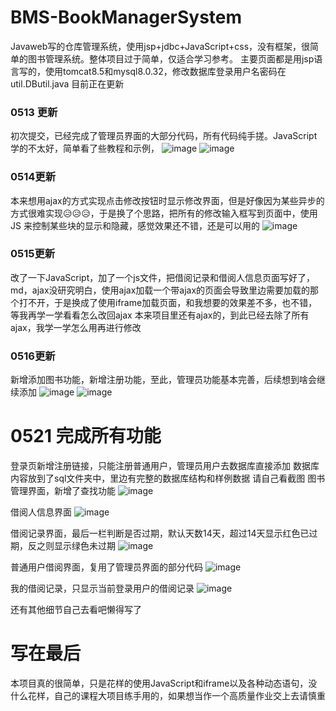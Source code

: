 # BMS-BookManagerSystem
Javaweb写的仓库管理系统，使用jsp+jdbc+JavaScript+css，没有框架，很简单的图书管理系统。整体项目过于简单，仅适合学习参考。
主要页面都是用jsp语言写的，使用tomcat8.5和mysql8.0.32，修改数据库登录用户名密码在util.DButil.java
目前正在更新
### 0513 更新
初次提交，已经完成了管理员界面的大部分代码，所有代码纯手搓。JavaScript学的不太好，简单看了些教程和示例，
![image](https://github.com/Hanbq01/BMS/assets/127653499/0432f0b2-4f86-4550-b77a-1de24ed2db69)
![image](https://github.com/Hanbq01/BMS/assets/127653499/926f53f2-d0a9-4172-ba1e-92ef813e232a)
### 0514更新
本来想用ajax的方式实现点击修改按钮时显示修改界面，但是好像因为某些异步的方式很难实现😥😥😥，于是换了个思路，把所有的修改输入框写到页面中，使用JS
来控制某些块的显示和隐藏，感觉效果还不错，还是可以用的
![image](https://github.com/Hanbq01/BMS/assets/127653499/36b8265a-1f4f-4c33-9387-1e8619ca798b)
### 0515更新
改了一下JavaScript，加了一个js文件，把借阅记录和借阅人信息页面写好了，md，ajax没研究明白，使用ajax加载一个带ajax的页面会导致里边需要加载的那个打不开，于是换成了使用iframe加载页面，和我想要的效果差不多，也不错，等我再学一学看看怎么改回ajax
本来项目里还有ajax的，到此已经去除了所有ajax，我学一学怎么用再进行修改
### 0516更新
新增添加图书功能，新增注册功能，至此，管理员功能基本完善，后续想到啥会继续添加
![image](https://github.com/Hanbq01/BMS/assets/127653499/0b31fe3e-f809-48cb-9ac5-9f05988cc556)
![image](https://github.com/Hanbq01/BMS/assets/127653499/93db1cc0-1a87-45b5-82ac-e7396c52bb96)

# 0521 完成所有功能
登录页新增注册链接，只能注册普通用户，管理员用户去数据库直接添加
数据库内容放到了sql文件夹中，里边有完整的数据库结构和样例数据
请自己看截图
图书管理界面，新增了查找功能
![image](https://github.com/Hanbq01/BMS/assets/127653499/1b46f9b8-6195-43db-8bb1-762cb03bb54b)

借阅人信息界面
![image](https://github.com/Hanbq01/BMS/assets/127653499/88e8c439-85ae-46bd-aed1-dd36dc0635be)

借阅记录界面，最后一栏判断是否过期，默认天数14天，超过14天显示红色已过期，反之则显示绿色未过期
![image](https://github.com/Hanbq01/BMS/assets/127653499/aa7b10cb-2bb1-4c99-8024-f952f029c9e5)

普通用户借阅界面，复用了管理员界面的部分代码
![image](https://github.com/Hanbq01/BMS/assets/127653499/dc810147-0495-42a1-82d2-f5305fe9745c)

我的借阅记录，只显示当前登录用户的借阅记录
![image](https://github.com/Hanbq01/BMS/assets/127653499/3f0d9a35-75ed-4268-a06f-0d8c036ef1bb)

还有其他细节自己去看吧懒得写了

# 写在最后
本项目真的很简单，只是花样的使用JavaScript和iframe以及各种动态语句，没什么花样，自己的课程大项目练手用的，如果想当作一个高质量作业交上去请慎重


